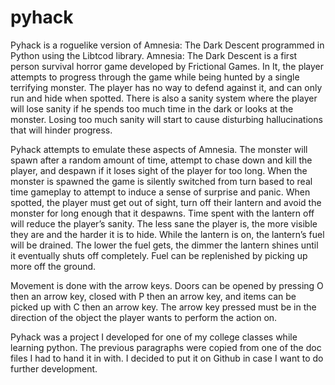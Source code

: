 pyhack
======
Pyhack is a roguelike version of Amnesia: The Dark Descent programmed in Python using the Libtcod library. Amnesia: The Dark Descent is a first person survival horror game developed by Frictional Games. In It, the player attempts to progress through the game while being hunted by a single terrifying monster. The player has no way to defend against it, and can only run and hide when spotted. There is also a sanity system where the player will lose sanity if he spends too much time in the dark or looks at the monster. Losing too much sanity will start to cause disturbing hallucinations that will hinder progress.

Pyhack attempts to emulate these aspects of Amnesia. The monster will spawn after a random amount of time, attempt to chase down and kill the player, and despawn if it loses sight of the player for too long. When the monster is spawned the game is silently switched from turn based to real time gameplay to attempt to induce a sense of surprise and panic. When spotted, the player must get out of sight, turn off their lantern and avoid the monster for long enough that it despawns. 
Time spent with the lantern off will reduce the player’s sanity. The less sane the player is, the more visible they are and the harder it is to hide. While the lantern is on, the lantern’s fuel will be drained. The lower the fuel gets, the dimmer the lantern shines until it eventually shuts off completely. Fuel can be replenished by picking up more off the ground.

Movement is done with the arrow keys. Doors can be opened by pressing O then an arrow key, closed with P then an arrow key, and items can be picked up with C then an arrow key. The arrow key pressed must be in the direction of the object the player wants to perform the action on.

Pyhack was a project I developed for one of my college classes while learning python. The previous paragraphs were copied from one of the doc files I had to hand it in with. I decided to put it on Github in case I want to do further development.
